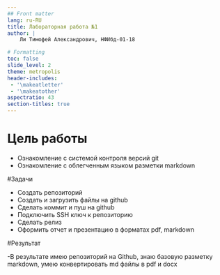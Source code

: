 ```yaml
---
## Front matter
lang: ru-RU
title: Лабораторная работа №1
author: |
	Ли Тимофей Александрович, НФИбд-01-18

# Formatting
toc: false
slide_level: 2
theme: metropolis
header-includes: 
 - '\makeatletter'
 - '\makeatother'
aspectratio: 43
section-titles: true
---
```


# Цель работы

- Ознакомление с системой контроля версий git
- Ознакомление с облегченным языком разметки markdown

#Задачи

- Создать репозиторий
- Создать и загрузить файлы на github
- Сделать коммит и пуш на github
- Подключить SSH ключ к репозиторию
- Сделать релиз
- Оформить отчет и презентацию в форматах pdf, markdown

#Результат

-В результате имею репозиторий на Github, знаю базовую разметку markdown, умею конвертировать md файлы в pdf и docx